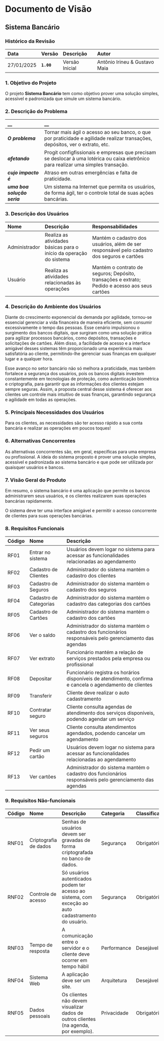 # Documento de Visão

## Sistema Bancário

### Histórico da Revisão 

|  Data  | Versão | Descrição | Autor |
|:-------|:-------|:----------|:------|
| 27/01/2025 |  **`1.00`** | Versão Inicial  | Antônio Irineu & Gustavo Maia |


### 1. Objetivo do Projeto 

O projeto __Sistema Bancário__ tem como objetivo prover uma solução simples, acessível e padronizada que simule um sistema bancário.

### 2. Descrição do Problema 

|         __        | __   |
|:------------------|:-----|
| **_O problema_**    | Tornar mais ágil o acesso ao seu banco, o que por praticidade e agilidade realizar transações, depósitos, ver o extrato, etc.  |
| **_afetando_**      | Progit configfissionais e empresas que precisam se deslocar à uma lotérica ou caixa eletrônico para realizar uma simples transação. |
| **_cujo impacto é_**| Atraso em outras emergências e falta de praticidade. |
| **_uma boa solução seria_** | Um sistema na Internet que permita os usuários, de forma ágil, ter o controle total de suas ações bancárias. |

### 3. Descrição dos Usuários

| Nome | Descrição | Responsabilidades |
|:---  |:--- |:--- |
| Administrador  | Realiza as atividades básicas para o início da operação do sistema | Mantém o cadastro dos usuários, além de ser responsável pelo cadastro dos seguros e cartões |
| Usuário  | Realiza as atividades relacionadas às operações | Mantém o contrato de seguros; Depósito, transações e extrato; Pedido e acesso aos seus cartões |


### 4. Descrição do Ambiente dos Usuários

Diante do crescimento exponencial da demanda por agilidade, tornou-se essencial gerenciar a vida financeira de maneira eficiente, sem consumir excessivamente o tempo das pessoas. Esse cenário impulsionou o surgimento dos bancos digitais, que surgiram como uma solução prática para agilizar processos bancários, como depósitos, transações e solicitações de cartões. Além disso, a facilidade de acesso e a interface amigável desses sistemas têm proporcionado uma experiência mais satisfatória ao cliente, permitindo-lhe gerenciar suas finanças em qualquer lugar e a qualquer hora.

Esse avanço no setor bancário não só melhora a praticidade, mas também fortalece a segurança dos usuários, pois os bancos digitais investem constantemente em tecnologias de proteção, como autenticação biométrica e criptografia, para garantir que as informações dos clientes estejam sempre seguras. Assim, a proposta central desse sistema é oferecer aos clientes um controle mais intuitivo de suas finanças, garantindo segurança e agilidade em todas as operações.

### 5. Principais Necessidades dos Usuários

Para os clientes, as necessidades são ter acesso rápido a sua conta bancária e realizar as operações em poucos toques!

### 6.	Alternativas Concorrentes

As alternativas concorrentes são, em geral, específicas para uma empresa ou profissional. A ideia do sistema proposto é prover uma solução simples, acessível e padronizada ao sistema bancário e que pode ser utilizada por quaisquer usuários e bancos.

### 7.	Visão Geral do Produto

Em resumo, o sistema bancário é uma aplicação que permite os bancos administrarem seus usuários, e os clientes realizarem suas operações bancárias rapidamente.

O sistema deve ter uma interface amigável e permitir o acesso concorrente de clientes para suas operações bancárias.

### 8. Requisitos Funcionais

| Código | Nome | Descrição |
|:---  |:--- |:--- |
| RF01 | Entrar no sistema | Usuários devem logar no sistema para acessar as funcionalidades relacionadas ao agendamento |
| RF02 | Cadastro de Clientes | Administrador do sistema mantém o cadastro dos clientes |
| RF03 | Cadastro de Seguros | Administrador do sistema mantém o cadastro dos seguros |
| RF04 | Cadastro de Categorias | Administrador do sistema mantém o cadastro das categorias dos cartões |
| RF05 | Cadastro de Cartões | Administrador do sistema mantém o cadastro dos cartões |
| RF06 | Ver o saldo | Administrador do sistema mantém o cadastro dos funcionários responsáveis pelo gerenciamento das agendas |
| RF07 | Ver extrato |  Funcionário mantém a relação de serviços prestados pela empresa ou profissional |
| RF08 | Depositar | Funcionário registra os horários disponíveis de atendimento, confirma e cancela o agendamento de clientes |
| RF09 | Transferir | Cliente deve realizar o auto cadastramento |
| RF10 | Contratar seguro | Cliente consulta agendas de atendimento dos serviços disponíveis, podendo agendar um serviço  |
| RF11 | Ver seus seguros | Cliente consulta atendimentos agendados, podendo cancelar um agendamento |
| RF12 | Pedir um cartão | Usuários devem logar no sistema para acessar as funcionalidades relacionadas ao agendamento |
| RF13 | Ver cartões | Administrador do sistema mantém o cadastro dos funcionários responsáveis pelo gerenciamento das agendas |

### 9. Requisitos Não-funcionais

 Código | Nome | Descrição | Categoria | Classificação
|:---  |:--- |:--- |:--- |:--- |
| RNF01 | Criptografia de dados| Senhas de usuários devem ser gravadas de forma criptografada no banco de dados. | Segurança | Obrigatório |
| RNF02 | Controle de acesso | Só usuários autenticados podem ter acesso ao sistema, com exceção ao auto cadastramento do usuário. | Segurança | Obrigatório |
| RNF03 | Tempo de resposta |A comunicação entre o servidor e o cliente deve ocorrer em tempo hábil | Performance | Desejável |
| RNF04 | Sistema Web | A aplicação deve ser um site. | Arquitetura | Desejável |
| RNF05 | Dados pessoais | Os clientes não devem visualizar dados de outros clientes (na agenda, por exemplo). | Privacidade | Obrigatório |